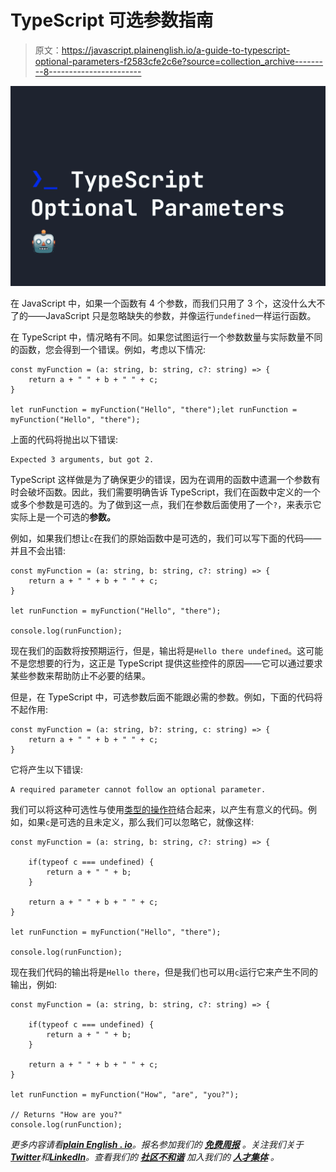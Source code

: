 # TypeScript 可选参数指南

> 原文：<https://javascript.plainenglish.io/a-guide-to-typescript-optional-parameters-f2583cfe2c6e?source=collection_archive---------8----------------------->

![](img/135b929fc2b0d01dd022fa51ab3f8b1b.png)

在 JavaScript 中，如果一个函数有 4 个参数，而我们只用了 3 个，这没什么大不了的——JavaScript 只是忽略缺失的参数，并像运行`undefined`一样运行函数。

在 TypeScript 中，情况略有不同。如果您试图运行一个参数数量与实际数量不同的函数，您会得到一个错误。例如，考虑以下情况:

```
const myFunction = (a: string, b: string, c?: string) => {
    return a + " " + b + " " + c;
}

let runFunction = myFunction("Hello", "there");let runFunction = myFunction("Hello", "there");
```

上面的代码将抛出以下错误:

```
Expected 3 arguments, but got 2.
```

TypeScript 这样做是为了确保更少的错误，因为在调用的函数中遗漏一个参数有时会破坏函数。因此，我们需要明确告诉 TypeScript，我们在函数中定义的一个或多个参数是可选的。为了做到这一点，我们在参数后面使用了一个`?`，来表示它实际上是一个可选的**参数。**

例如，如果我们想让`c`在我们的原始函数中是可选的，我们可以写下面的代码——并且不会出错:

```
const myFunction = (a: string, b: string, c?: string) => {
    return a + " " + b + " " + c;
}

let runFunction = myFunction("Hello", "there");

console.log(runFunction);
```

现在我们的函数将按预期运行，但是，输出将是`Hello there undefined`。这可能不是您想要的行为，这正是 TypeScript 提供这些控件的原因——它可以通过要求某些参数来帮助防止不必要的结果。

但是，在 TypeScript 中，可选参数后面不能跟必需的参数。例如，下面的代码将不起作用:

```
const myFunction = (a: string, b?: string, c: string) => {
    return a + " " + b + " " + c;
}
```

它将产生以下错误:

```
A required parameter cannot follow an optional parameter.
```

我们可以将这种可选性与使用[类型的操作符](https://fjolt.com/article/typescript-typeof-operator)结合起来，以产生有意义的代码。例如，如果`c`是可选的且未定义，那么我们可以忽略它，就像这样:

```
const myFunction = (a: string, b: string, c?: string) => {

    if(typeof c === undefined) {
        return a + " " + b;
    }

    return a + " " + b + " " + c;
}

let runFunction = myFunction("Hello", "there");

console.log(runFunction);
```

现在我们代码的输出将是`Hello there`，但是我们也可以用`c`运行它来产生不同的输出，例如:

```
const myFunction = (a: string, b: string, c?: string) => {

    if(typeof c === undefined) {
        return a + " " + b;
    }

    return a + " " + b + " " + c;
}

let runFunction = myFunction("How", "are", "you?");

// Returns "How are you?"
console.log(runFunction);
```

*更多内容请看*[***plain English . io***](https://plainenglish.io/)*。报名参加我们的* [***免费周报***](http://newsletter.plainenglish.io/) *。关注我们关于*[***Twitter***](https://twitter.com/inPlainEngHQ)*和*[***LinkedIn***](https://www.linkedin.com/company/inplainenglish/)*。查看我们的* [***社区不和谐***](https://discord.gg/GtDtUAvyhW) *加入我们的* [***人才集体***](https://inplainenglish.pallet.com/talent/welcome) *。*